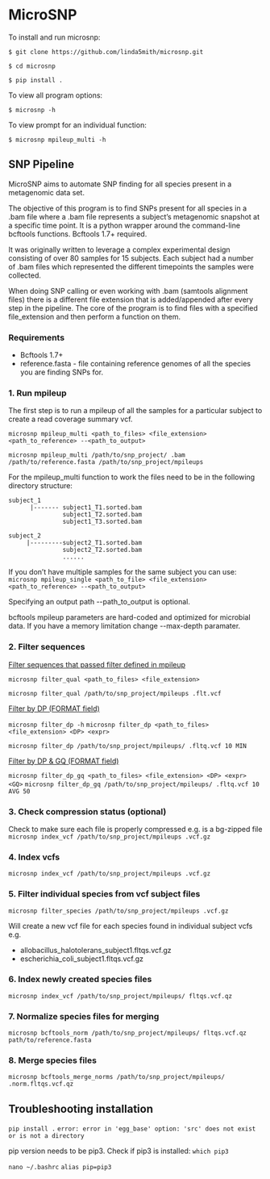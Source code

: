 # MicroSNP

To install and run microsnp:

```$ git clone https://github.com/linda5mith/microsnp.git```

```$ cd microsnp```

```$ pip install .```

To view all program options:

```$ microsnp -h```

To view prompt for an individual function:

```$ microsnp mpileup_multi -h```

## SNP Pipeline

MicroSNP aims to automate SNP finding for all species present in a metagenomic data set. 

The objective of this program is to find SNPs present for all species in a .bam file where a .bam file represents a subject’s metagenomic snapshot at a specific time point. 
It is a python wrapper around the command-line bcftools functions. Bcftools 1.7+ required. 

It was originally written to leverage a complex experimental design consisting of over 80 samples for 15 subjects. Each subject had a number of .bam files which represented the different timepoints the samples were collected. 

When doing SNP calling or even working with .bam (samtools alignment files) there is a different file extension that is added/appended after every step in the pipeline. 
The core of the program is to find files with a specified file_extension and then perform a function on them. 

### Requirements
* Bcftools 1.7+
* reference.fasta - file containing reference genomes of all the species you are finding SNPs for.  

### 1. Run mpileup

The first step is to run a mpileup of all the samples for a particular subject to create a read coverage summary vcf. 

```microsnp mpileup_multi <path_to_files> <file_extension> <path_to_reference> --<path_to_output>```

```microsnp mpileup_multi /path/to/snp_project/ .bam /path/to/reference.fasta /path/to/snp_project/mpileups```

For the mpileup_multi function to work the files need to be in the following directory structure:

```
subject_1
      |------- subject1_T1.sorted.bam
               subject1_T2.sorted.bam
               subject1_T3.sorted.bam

subject_2
     |---------subject2_T1.sorted.bam
               subject2_T2.sorted.bam
               ......
```
If you don’t have multiple samples for the same subject you can use:
```microsnp mpileup_single <path_to_file> <file_extension> <path_to_reference> --<path_to_output>``` 

Specifying an output path --path_to_output is optional.

bcftools mpileup parameters are hard-coded and optimized for microbial data. If you have a memory limitation change --max-depth paramater. 

### 2. Filter sequences 

<ins>Filter sequences that passed filter defined in mpileup</ins>

```microsnp filter_qual <path_to_files> <file_extension>```

```microsnp filter_qual /path/to/snp_project/mpileups .flt.vcf```

<ins>Filter by DP (FORMAT field)</ins>

```microsnp filter_dp -h```
```microsnp filter_dp <path_to_files> <file_extension> <DP> <expr>```

```microsnp filter_dp /path/to/snp_project/mpileups/ .fltq.vcf 10 MIN```

<ins>Filter by DP & GQ (FORMAT field)</ins>

```microsnp filter_dp_gq <path_to_files> <file_extension> <DP> <expr> <GQ>```
```microsnp filter_dp_gq /path/to/snp_project/mpileups/ .fltq.vcf 10 AVG 50```

### 3. Check compression status (optional) 

Check to make sure each file is properly compressed e.g. is a bg-zipped file
```microsnp index_vcf /path/to/snp_project/mpileups .vcf.gz```

### 4. Index vcfs

```microsnp index_vcf /path/to/snp_project/mpileups .vcf.gz```

### 5. Filter individual species from vcf subject files

```microsnp filter_species /path/to/snp_project/mpileups .vcf.gz```

Will create a new vcf file for each species found in individual subject vcfs e.g.

* allobacillus_halotolerans_subject1.fltqs.vcf.gz
* escherichia_coli_subject1.fltqs.vcf.gz

### 6. Index newly created species files

```microsnp index_vcf /path/to/snp_project/mpileups/ fltqs.vcf.qz```

### 7. Normalize species files for merging

```microsnp bcftools_norm /path/to/snp_project/mpileups/ fltqs.vcf.qz path/to/reference.fasta```

### 8. Merge species files

```microsnp bcftools_merge_norms /path/to/snp_project/mpileups/ .norm.fltqs.vcf.qz```


## Troubleshooting installation

```pip install .```
```error: error in 'egg_base' option: 'src' does not exist or is not a directory```

pip version needs to be pip3. Check if pip3 is installed:
```which pip3```

```nano ~/.bashrc```
```alias pip=pip3```



